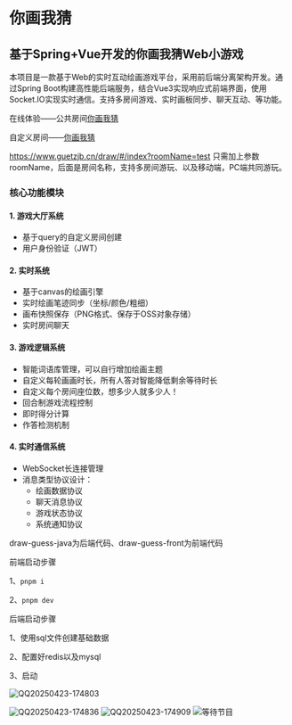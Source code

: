 # 你画我猜

## 基于Spring+Vue开发的你画我猜Web小游戏

本项目是一款基于Web的实时互动绘画游戏平台，采用前后端分离架构开发。通过Spring Boot构建高性能后端服务，结合Vue3实现响应式前端界面，使用Socket.IO实现实时通信。支持多房间游戏、实时画板同步、聊天互动、等功能。

在线体验——公共房间[你画我猜](https://www.guetzjb.cn/draw/#/index)

自定义房间——[你画我猜](https://www.guetzjb.cn/draw/#/index?roomName=test)

https://www.guetzjb.cn/draw/#/index?roomName=test
只需加上参数roomName，后面是房间名称，支持多房间游玩、以及移动端，PC端共同游玩。

### 核心功能模块

#### 1. 游戏大厅系统

- 基于query的自定义房间创建
- 用户身份验证（JWT）

#### 2. 实时系统

- 基于canvas的绘画引擎
- 实时绘画笔迹同步（坐标/颜色/粗细）
- 画布快照保存（PNG格式、保存于OSS对象存储）
- 实时房间聊天

#### 3. 游戏逻辑系统

- 智能词语库管理，可以自行增加绘画主题
- 自定义每轮画画时长，所有人答对智能降低剩余等待时长
- 自定义每个房间座位数，想多少人就多少人！
- 回合制游戏流程控制
- 即时得分计算
- 作答检测机制

#### 4. 实时通信系统

- WebSocket长连接管理
- 消息类型协议设计：
  - 绘画数据协议
  - 聊天消息协议
  - 游戏状态协议
  - 系统通知协议

draw-guess-java为后端代码、draw-guess-front为前端代码

前端启动步骤

1、`pnpm i`

2、`pnpm dev`

后端启动步骤

1、使用sql文件创建基础数据

2、配置好redis以及mysql

3、启动

![QQ20250423-174803](https://ifavcode.github.io/images/QQ20250423-174803.png)

![QQ20250423-174836](https://ifavcode.github.io/images/QQ20250423-174836.png)
![QQ20250423-174909](https://ifavcode.github.io/images/QQ20250423-174909.png)
![等待节目](https://ifavcode.github.io/images/等待节目.png)

